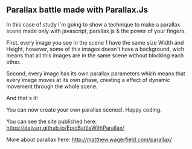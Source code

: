 ## Parallax battle made with Parallax.Js

In this case of study I´m going to show a technique to make a parallax scene made only with javascript, parallax js & the power of your fingers.

First, every image you see in the scene 1 have the same size Width and Height, however, some of this images doesn´t have a background, wich means that all this images are in the same scene without blocking each other. 

Second, every image has its own parallax parameters which means that every image moves at its own phase, creating a effect of dynamic movement through the whole scene.

And that´s it!

You can now create your own parallax scenes!.
Happy coding.

You can see the site published here: https://deivarr.github.io/EpicBattleWithParallax/


More about parallax here: http://matthew.wagerfield.com/parallax/